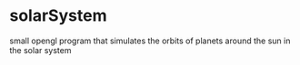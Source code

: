 # solarSystem
small opengl program that simulates the orbits of planets around the sun in the solar system
